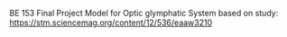 BE 153 Final Project
Model for Optic glymphatic System based on study: https://stm.sciencemag.org/content/12/536/eaaw3210

